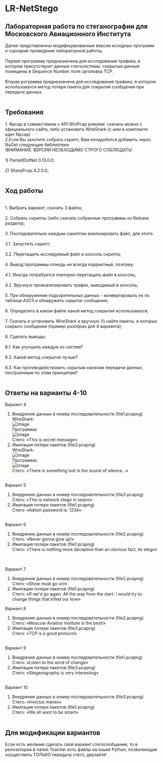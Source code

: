 # LR-NetStego
<h2>Лабораторная работа по стеганографии для Московского Авиационного Института</h2>
Далее представленны модифицированные версии исходных программ и сценарий проведения лабораторной работы.<br><br>
Первая программа предназначена для исследования трафика, в котором присутствуют данные стегосистемы: сокрытые данные помещены в Sequence Number поля заголовка TCP.<br><br>
Вторая рограмма предназначена для исследования трафика, в котором использовался метод потери пакета для сокрытия сообщения при передаче данных.<br><br>
<h2>Требования</h2>
1. Npcap в совместимом с API WinPcap режиме: скачать можно с официального сайта, либо установить WireShark (с ним в комплекте идет Npcap)<br>
2.Если Вы захотите собрать скрипт, Вам понадобится добавить через NuGet следующие библиотеки: <br>
!ВНИМАНИЕ: ВЕРСИИ НЕОБХОДИМО СТРОГО СОБЛЮДАТЬ!<br><br>
  1) PacketDotNet 0.13.0.0;<br><br>
  2) SharpPcap 4.2.0.0;<br><br>
<h2>Ход работы</h2><br>
1. Выбрать вариант, скачать 3 файла;<br><br>
2. Собрать скрипты (либо скачать собранные программы из Release раздела);<br><br>
3. Последовательно каждым скриптом анализировать файл, для этого: <br><br>
  3.1. Запустить скрипт;<br><br>
  3.2. Перетащить исследуемый файл в консоль скрипта;<br><br>
4. Вывод программы отнюдь не всегда корректный, поэтому:<br><br>
  4.1. Иногда потребуется повторно перетащить файл в консоль;<br><br>
  4.2. Вручную проанализировать трафик, выводимый в консоль;<br><br>
5. При обнаружении подозрительных данных - конвертировать их по таблице ASCII и обнаружить скрытое сообщение;<br><br>
6. Определить в каком файле какой метод сокрытия использовался;<br><br>
7. Скачать и установить WireShark и вручную (!) найти пакеты, в которых сокрыто сообщение (пример разобран для 4 варианта);<br><br>
8. Сделать выводы: <br><br>
  8.1. Как улучшить каждую из систем? <br><br>
  8.2. Какой метод сокрытия лучше? <br><br>
  8.3. Как противодействовать скрытым каналам передачи данных, построенным по этим принципам? <br><br>
<h2>Ответы на варианты 4-10</h2>

Вариант 4 <br>
1) Внедрение данных в номер последовательности (file1.pcapng)<br>
WireShark:<br>
![image](https://user-images.githubusercontent.com/127116376/223197532-b6e8e67a-f3af-44ca-a5c9-730fba446502.png)<br>
Программа:<br>
![image](https://user-images.githubusercontent.com/127116376/223197629-7a6b14e2-1f75-4c67-bb3e-a0de55ca8a27.png)<br>
Стего: «This is secret message» <br>
2) Имитация потери пакетов (file3.pcapng)<br>
WireShark:<br>
![image](https://user-images.githubusercontent.com/127116376/223197738-7b197d58-c1e4-44a2-a8a6-32c48294ab29.png)<br>
Программа:<br>
![image](https://user-images.githubusercontent.com/127116376/223197775-fa1a386c-13d3-4e28-918f-ac686d62a59e.png)<br>
Стего: «There is something lost in the sound of silence...» <br><br>

Вариант 5 <br>
1) Внедрение данных в номер последовательности (file3.pcapng)<br>
Стего: «This is network stego in seqno» <br>
2) Имитация потери пакетов (file1.pcapng)<br>
Стего: «Admin password is: 1234» <br><br>

Вариант 6 <br>
1) Внедрение данных в номер последовательности (file2.pcapng)<br>
Стего: «Never gonna give up!» <br>
2) Имитация потери пакетов (file1.pcapng)<br>
Стего: «There is nothing more deceptive than an obvious fact, its stego» <br><br>

<br>Вариант 7<br>
1) Внедрение данных в номер последовательности (file2.pcapng)<br>
Стего: «Show must go on!» <br>
2) Имитация потери пакетов (file1.pcapng)<br>
Стего: «If we'd go again. All the way from the start. I would try to change things that killed our love» <br>

Вариант 8 <br>
1) Внедрение данных в номер последовательности (file2.pcapng)<br>
Стего: «Moscow Aviation Institute is the best!» <br>
2) Имитация потери пакетов (file3.pcapng)<br>
Стего: «TCP is a good protocol» <br><br>

Вариант 9 <br>
1) Внедрение данных в номер последовательности (file1.pcapng)<br>
Стего: «Listen to the wind of change» <br>
2) Имитация потери пакетов (file3.pcapng)<br>
Стего: «Steganography is very interesting» <br><br>

Вариант 10 <br>
1) Внедрение данных в номер последовательности (file3.pcapng)<br>
Стего: «Invictus maneo» <br>
2) Имитация потери пакетов (file1.pcapng)<br>
Стего: «We all want to be smart» <br><br>

<h2>Для модификации вариантов</h2>
Если есть желание сделать свой вариант стегосообщения, то в репозитории в папке Teacher есть файлы на языке Python, позволяющие осуществить ТОЛЬКО передачу стего, дерзайте! <br>

 
